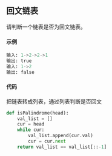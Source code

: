 ## 回文链表
请判断一个链表是否为回文链表。
#### 示例
```python
输入: 1->2->2->1
输出: true
输入: 1->2
输出: false
```

#### 代码
把链表转成列表，通过列表判断是否回文
```python
def isPalindrome(head):
    val_list = []
    cur = head
    while cur:
        val_list.append(cur.val)
        cur = cur.next
    return val_list == val_list[::-1]
```
